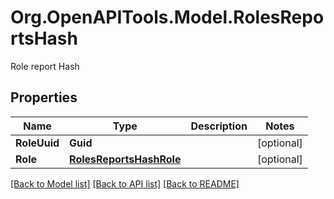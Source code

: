 # Org.OpenAPITools.Model.RolesReportsHash
Role report Hash

## Properties

Name | Type | Description | Notes
------------ | ------------- | ------------- | -------------
**RoleUuid** | **Guid** |  | [optional] 
**Role** | [**RolesReportsHashRole**](RolesReportsHashRole.md) |  | [optional] 

[[Back to Model list]](../../README.md#documentation-for-models) [[Back to API list]](../../README.md#documentation-for-api-endpoints) [[Back to README]](../../README.md)

